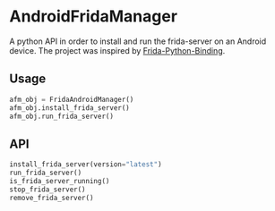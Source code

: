 # AndroidFridaManager

A python API in order to install and run the frida-server on an Android device. The project was inspired by [Frida-Python-Binding](https://github.com/Mind0xP/Frida-Python-Binding/tree/master).

## Usage

```python
afm_obj = FridaAndroidManager()
afm_obj.install_frida_server()
afm_obj.run_frida_server()
```

## API

```python
install_frida_server(version="latest")
run_frida_server()
is_frida_server_running()
stop_frida_server()
remove_frida_server()
```
